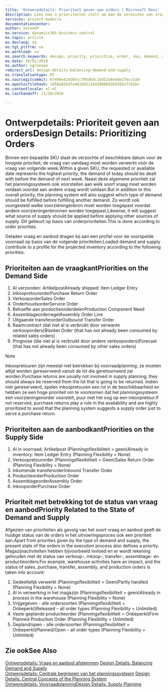 ```yaml
---
title: 'Ontwerpdetails: Prioriteit geven aan orders | Microsoft Docs'
description: Lees hoe u prioriteiten stelt om aan de vereisten van vraag en aanbod te voldoen.
services: project-madeira
documentationcenter: 
author: SorenGP
ms.service: dynamics365-business-central
ms.topic: article
ms.devlang: na
ms.tgt_pltfrm: na
ms.workload: na
ms.search.keywords: design, priority, prioritize, order, sku, demand, supply
ms.date: 10/01/2018
ms.author: sgroespe
redirect_url: design-details-balancing-demand-and-supply
ms.translationtype: HT
ms.sourcegitcommit: 67400e424305cc705db5c1bd52a8e4de17ecc5a9
ms.openlocfilehash: 1d58a02bdfe4810d1116d20866d3b435bc7341bc
ms.contentlocale: nl-nl
ms.lasthandoff: 11/20/2018

---
```

# <a name="design-details-prioritizing-orders"></a><span data-ttu-id="38ae7-103">Ontwerpdetails: Prioriteit geven aan orders</span><span class="sxs-lookup"><span data-stu-id="38ae7-103">Design Details: Prioritizing Orders</span></span>
<span data-ttu-id="38ae7-104">Binnen een bepaalde SKU staat de verzochte of beschikbare datum voor de hoogste prioriteit; de vraag van vandaag moet worden verwerkt vóór de vraag van volgende week.</span><span class="sxs-lookup"><span data-stu-id="38ae7-104">Within a given SKU, the requested or available date represents the highest priority; the demand of today should be dealt with before the demand of next week.</span></span> <span data-ttu-id="38ae7-105">Naast deze algemene prioriteit zal het planningssysteem ook voorstellen aan welk soort vraag moet worden voldaan voordat aan andere vraag wordt voldaan.</span><span class="sxs-lookup"><span data-stu-id="38ae7-105">But in addition to this overall priority, the planning system will also suggest which type of demand should be fulfilled before fulfilling another demand.</span></span> <span data-ttu-id="38ae7-106">Zo wordt ook voorgesteld welke voorzieningenbron moet worden toegepast voordat andere voorzieningenbronnen worden toegepast.</span><span class="sxs-lookup"><span data-stu-id="38ae7-106">Likewise, it will suggest what source of supply should be applied before applying other sources of supply.</span></span> <span data-ttu-id="38ae7-107">Dit gebeurt op basis van orderprioriteiten.</span><span class="sxs-lookup"><span data-stu-id="38ae7-107">This is done according to order priorities.</span></span>  

<span data-ttu-id="38ae7-108">Geladen vraag en aanbod dragen bij aan een profiel voor de voorspelde voorraad op basis van de volgende prioriteiten:</span><span class="sxs-lookup"><span data-stu-id="38ae7-108">Loaded demand and supply contribute to a profile for the projected inventory according to the following priorities:</span></span>  

## <a name="priorities-on-the-demand-side"></a><span data-ttu-id="38ae7-109">Prioriteiten aan de vraagkant</span><span class="sxs-lookup"><span data-stu-id="38ae7-109">Priorities on the Demand Side</span></span>  
1. <span data-ttu-id="38ae7-110">Al verzonden: Artikelpost</span><span class="sxs-lookup"><span data-stu-id="38ae7-110">Already shipped: Item Ledger Entry</span></span>  
2. <span data-ttu-id="38ae7-111">Inkoopretourorder</span><span class="sxs-lookup"><span data-stu-id="38ae7-111">Purchase Return Order</span></span>  
3. <span data-ttu-id="38ae7-112">Verkooporder</span><span class="sxs-lookup"><span data-stu-id="38ae7-112">Sales Order</span></span>  
4. <span data-ttu-id="38ae7-113">Onderhoudsorder</span><span class="sxs-lookup"><span data-stu-id="38ae7-113">Service Order</span></span>  
5. <span data-ttu-id="38ae7-114">Behoefte aan productieonderdelen</span><span class="sxs-lookup"><span data-stu-id="38ae7-114">Production Component Need</span></span>  
6. <span data-ttu-id="38ae7-115">Assemblageorderregel</span><span class="sxs-lookup"><span data-stu-id="38ae7-115">Assembly Order Line</span></span>  
7. <span data-ttu-id="38ae7-116">Uitgaande transferorder</span><span class="sxs-lookup"><span data-stu-id="38ae7-116">Outbound Transfer Order</span></span>  
8. <span data-ttu-id="38ae7-117">Raamcontract (dat niet al is verbruikt door verwante verkooporders)</span><span class="sxs-lookup"><span data-stu-id="38ae7-117">Blanket Order (that has not already been consumed by related sales orders)</span></span>  
9. <span data-ttu-id="38ae7-118">Prognose (die niet al is verbruikt door andere verkooporders)</span><span class="sxs-lookup"><span data-stu-id="38ae7-118">Forecast (that has not already been consumed by other sales orders)</span></span>  

> [!NOTE]  
>  <span data-ttu-id="38ae7-119">Inkoopretouren zijn meestal niet betrokken bij voorraadplanning; ze moeten altijd worden gereserveerd vanuit de lot die geretourneerd zal worden.</span><span class="sxs-lookup"><span data-stu-id="38ae7-119">Purchase returns are usually not involved in supply planning; they should always be reserved from the lot that is going to be returned.</span></span> <span data-ttu-id="38ae7-120">Indien niet gereserveerd, spelen inkoopretouren een rol in de beschikbaarheid en hebben ze een hoge prioriteit om te voorkomen dat het planningssysteem een voorzieningenorder voorstelt, puur met het oog op een inkoopretour.</span><span class="sxs-lookup"><span data-stu-id="38ae7-120">If not reserved, purchase returns play a role in the availability and are highly prioritized to avoid that the planning system suggests a supply order just to serve a purchase return.</span></span>  

## <a name="priorities-on-the-supply-side"></a><span data-ttu-id="38ae7-121">Prioriteiten aan de aanbodkant</span><span class="sxs-lookup"><span data-stu-id="38ae7-121">Priorities on the Supply Side</span></span>  
1. <span data-ttu-id="38ae7-122">Al in voorraad: Artikelpost (Planningsflexibiliteit = geen)</span><span class="sxs-lookup"><span data-stu-id="38ae7-122">Already in inventory: Item Ledger Entry (Planning Flexibility = None)</span></span>  
2. <span data-ttu-id="38ae7-123">Verkoopretourorder (Planningsflexibiliteit = Geen)</span><span class="sxs-lookup"><span data-stu-id="38ae7-123">Sales Return Order (Planning Flexibility = None)</span></span>  
3. <span data-ttu-id="38ae7-124">Inkomende transferorder</span><span class="sxs-lookup"><span data-stu-id="38ae7-124">Inbound Transfer Order</span></span>  
4. <span data-ttu-id="38ae7-125">Productieorder</span><span class="sxs-lookup"><span data-stu-id="38ae7-125">Production Order</span></span>  
5. <span data-ttu-id="38ae7-126">Assemblageorder</span><span class="sxs-lookup"><span data-stu-id="38ae7-126">Assembly Order</span></span>  
6. <span data-ttu-id="38ae7-127">Inkooporder</span><span class="sxs-lookup"><span data-stu-id="38ae7-127">Purchase Order</span></span>  

## <a name="priority-related-to-the-state-of-demand-and-supply"></a><span data-ttu-id="38ae7-128">Prioriteit met betrekking tot de status van vraag en aanbod</span><span class="sxs-lookup"><span data-stu-id="38ae7-128">Priority Related to the State of Demand and Supply</span></span>  
<span data-ttu-id="38ae7-129">Afgezien van prioriteiten als gevolg van het soort vraag en aanbod geeft de huidige status van de orders in het uitvoeringsproces ook een prioriteit aan.</span><span class="sxs-lookup"><span data-stu-id="38ae7-129">Apart from priorities given by the type of demand and supply, the present state of the orders in the execution process also defines a priority.</span></span> <span data-ttu-id="38ae7-130">Magazijnactiviteiten hebben bijvoorbeeld invloed en er wordt rekening gehouden met de status van verkoop-, inkoop-, transfer-, assemblage- en productieorders:</span><span class="sxs-lookup"><span data-stu-id="38ae7-130">For example, warehouse activities have an impact, and the status of sales, purchase, transfer, assembly, and production orders is taken into account:</span></span>  

1. <span data-ttu-id="38ae7-131">Gedeeltelijk verwerkt (Planningsflexibiliteit = Geen)</span><span class="sxs-lookup"><span data-stu-id="38ae7-131">Partly handled (Planning Flexibility = None)</span></span>  
2. <span data-ttu-id="38ae7-132">Al in verwerking in het magazijn (Planningsflexibiliteit = geen)</span><span class="sxs-lookup"><span data-stu-id="38ae7-132">Already in process in the warehouse (Planning Flexibility = None)</span></span>  
3. <span data-ttu-id="38ae7-133">Vrijgegeven - alle ordersoorten (Planningsflexibiliteit = Onbeperkt)</span><span class="sxs-lookup"><span data-stu-id="38ae7-133">Released – all order types (Planning Flexibility = Unlimited)</span></span>  
4. <span data-ttu-id="38ae7-134">Vaste geplande productieorder (Planningsflexibiliteit = Onbeperkt)</span><span class="sxs-lookup"><span data-stu-id="38ae7-134">Firm Planned Production Order (Planning Flexibility = Unlimited)</span></span>  
5. <span data-ttu-id="38ae7-135">Gepland/open - alle ordersoorten (Planningsflexibiliteit = Onbeperkt)</span><span class="sxs-lookup"><span data-stu-id="38ae7-135">Planned/Open – all order types (Planning Flexibility = Unlimited)</span></span>  

## <a name="see-also"></a><span data-ttu-id="38ae7-136">Zie ook</span><span class="sxs-lookup"><span data-stu-id="38ae7-136">See Also</span></span>  
<span data-ttu-id="38ae7-137">[Ontwerpdetails: Vraag en aanbod afstemmen](design-details-balancing-demand-and-supply.md) </span><span class="sxs-lookup"><span data-stu-id="38ae7-137">[Design Details: Balancing Demand and Supply](design-details-balancing-demand-and-supply.md) </span></span>  
<span data-ttu-id="38ae7-138">[Ontwerpdetails: Centrale begrippen van het planningssysteem](design-details-central-concepts-of-the-planning-system.md) </span><span class="sxs-lookup"><span data-stu-id="38ae7-138">[Design Details: Central Concepts of the Planning System](design-details-central-concepts-of-the-planning-system.md) </span></span>  
[<span data-ttu-id="38ae7-139">Ontwerpdetails: Voorraadplanning</span><span class="sxs-lookup"><span data-stu-id="38ae7-139">Design Details: Supply Planning</span></span>](design-details-supply-planning.md)

